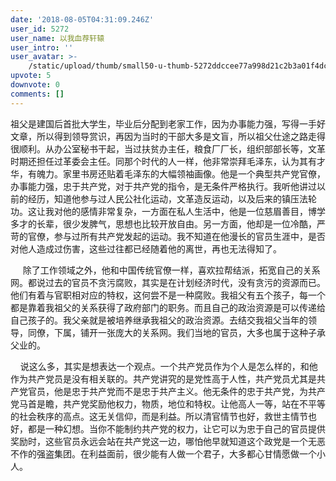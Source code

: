 ```yaml
---
date: '2018-08-05T04:31:09.246Z'
user_id: 5272
user_name: 以我血荐轩辕
user_intro: ''
user_avatar: >-
    /static/upload/thumb/small50-u-thumb-5272ddccee77a998d21c2b3a01f4dc619acd548618b4.png
upvote: 5
downvote: 0
comments: []
---
```


祖父是建国后首批大学生，毕业后分配到老家工作，因为办事能力强，写得一手好文章，所以得到领导赏识，再因为当时的干部大多是文盲，所以祖父仕途之路走得很顺利。从办公室秘书干起，当过扶贫办主任，粮食厂厂长，组织部部长等，文革时期还担任过革委会主任。同那个时代的人一样，他非常崇拜毛泽东，认为其有才华，有魄力。家里书房还贴着毛泽东的大幅领袖画像。他是一个典型共产党官僚，办事能力强，忠于共产党，对于共产党的指令，是无条件严格执行。我听他讲过以前的经历，知道他参与过人民公社化运动，文革造反运动，以及后来的镇压法轮功。这让我对他的感情非常复杂，一方面在私人生活中，他是一位慈眉善目，博学多才的长辈，很少发脾气，思想也比较开放自由。另一方面，他却是一位冷酷，严苛的官僚，参与过所有共产党发起的运动。我不知道在他漫长的官员生涯中，是否对他人造成过伤害，这些过往都已经随着他的离世，再也无法得知了。

     除了工作领域之外，他和中国传统官僚一样，喜欢拉帮结派，拓宽自己的关系网。都说过去的官员不贪污腐败，其实是在计划经济时代，没有贪污的资源而已。他们有着与官职相对应的特权，这何尝不是一种腐败。我祖父有五个孩子，每一个都是靠着我祖父的关系获得了政府部门的职务。而且自己的政治资源是可以传递给自己孩子的。我父亲就是被培养继承我祖父的政治资源。去结交我祖父当年的领导，同僚，下属，铺开一张庞大的关系网。我们当地的官员，大多也属于这种子承父业的。

    说这么多，其实是想表达一个观点。一个共产党员作为个人是怎么样的，和他作为共产党员是没有相关联的。共产党讲究的是党性高于人性，共产党员尤其是共产党官员，他是忠于共产党而不是忠于共产主义。他无条件的忠于共产党，为共产党马首是瞻，共产党奖励他权力，物质，地位和特权。让他高人一等，站在不平等的社会秩序的高点。这无关信仰，而是利益。所以清官情节也好，救世主情节也好，都是一种幻想。当你不能制约共产党的权力，让它可以为忠于自己的官员提供奖励时，这些官员永远会站在共产党这一边，哪怕他早就知道这个政党是一个无恶不作的强盗集团。在利益面前，很少能有人做一个君子，大多都心甘情愿做一个小人。
